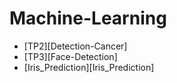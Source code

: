 # Machine-Learning
- [TP2][Detection-Cancer]
- [TP3][Face-Detection]
- [Iris_Prediction][Iris_Prediction]
